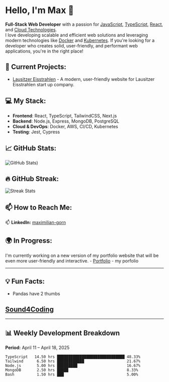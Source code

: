 # Hello, I'm Max 👋  
**Full-Stack Web Developer** with a passion for [JavaScript](https://www.javascript.com/), [TypeScript](https://www.typescriptlang.org/), [React](https://reactjs.org/), and [Cloud Technologies](https://aws.amazon.com/).  
I love developing scalable and efficient web solutions and leveraging modern technologies like [Docker](https://www.docker.com/) and [Kubernetes](https://kubernetes.io/). If you're looking for a developer who creates solid, user-friendly, and performant web applications, you're in the right place!

## 🚀 Current Projects:
- [Lausitzer Eisstrahlen](https://lausitzereisstrahlen.netlify.app/) - A modern, user-friendly website for Lausitzer Eisstrahlen start up company.

## 💻 My Stack:
- **Frontend**: React, TypeScript, TailwindCSS, Next.js
- **Backend**: Node.js, Express, MongoDB, PostgreSQL
- **Cloud & DevOps**: Docker, AWS, CI/CD, Kubernetes
- **Testing**: Jest, Cypress

## 📈 GitHub Stats:
![GitHub Stats](https://lausitzereisstrahlen.netlify.app/))

## 🔥 GitHub Streak:
![Streak Stats](https://github-readme-streak-stats.herokuapp.com/?user=yourusername&theme=monokai)

## 📫 How to Reach Me:
📫 **LinkedIn:** [maximilian-gorn](https://www.linkedin.com/in/maximilian-gorn-657116361/)  

## 🌍 In Progress:
I'm currently working on a new version of my portfolio website that will be even more user-friendly and interactive. - [Portfolio](https://portfoliogornwebdesign.netlify.app/) - my porfolio

---

## 💡 Fun Facts:
- Pandas have 2 thumbs
## [Sound4Coding](https://www.youtube.com/playlist?list=PL6u2uNcKROwpodOr9RArq9E5CRYYFOH1a)
---

## 📊 Weekly Development Breakdown  
**Period:** April 11 – April 18, 2025

```text
TypeScript   14.50 hrs ██████████████████████████████ 48.33%
Tailwind      6.50 hrs ████████████                   21.67%
Node.js       5.00 hrs █████████                      16.67%
MongoDB       2.50 hrs █████                          8.33%
Bash          1.50 hrs ███                            5.00%
```





